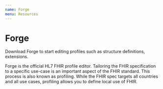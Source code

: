 ```yaml
---
name: Forge
menu: Resources
---
```


# Forge

Download Forge to start editing profiles such as structure definitions, extensions.

Forge is the official HL7 FHIR profile editor. Tailoring the FHIR specification to a specific use-case is an important aspect of the FHIR standard. This process is also known as profiling. While the FHIR spec targets all countries and all use cases, profiling allows you to define local use of FHIR.

